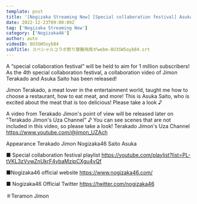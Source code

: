 ```yaml
---
template: post
title: '[Nogizaka Streaming Now] [Special collaboration festival] Asuka Saito has been taught meat by Jimon Terakado!'
date: 2022-12-23T09:00:09Z
tag: ['Nogizaka Streaming Now']
category: ['Nogizaka46']
author: auto 
videoID: 8U3SW5oyb84
subTitle: スペシャルコラボ祭り齋藤飛鳥がwebm-8U3SW5oyb84.srt
---
```

A “special collaboration festival” will be held to aim for 1 million subscribers!
As the 4th special collaboration festival, a collaboration video of Jimon Terakado and Asuka Saito has been released!

Jimon Terakado, a meat lover in the entertainment world, taught me how to choose a restaurant, how to eat meat, and more!
This is Asuka Saito, who is excited about the meat that is too delicious!
Please take a look ♪

A video from Terakado Jimon's point of view will be released later on "Terakado Jimon's Uza Channel" ♪
You can see scenes that are not included in this video, so please take a look!
Terakado Jimon's Uza Channel
https://www.youtube.com/@jimon_UZAch

Appearance
Terakado Jimon Nogizaka46 Saito Asuka

■ Special collaboration festival playlist
https://youtube.com/playlist?list=PL-tVKL3zVywZnUkrF4ybaMzipCXgu4vQf

■Nogizaka46 official website
https://www.nogizaka46.com/

■ Nogizaka46 Official Twitter
https://twitter.com/nogizaka46

＃Teramon Jimon
